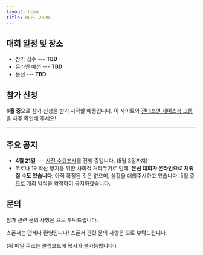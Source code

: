 ```yaml
---
layout: home
title: UCPC 2020
---
```


## 대회 일정 및 장소

 * 참가 접수 --- **TBD**
 * 온라인 예선 --- **TBD**
 * 본선 --- **TBD**

## 참가 신청

**6월 중**으로 참가 신청을 받기 시작할 예정입니다.
이 사이트와 [전대프연 페이스북 그룹](https://www.facebook.com/groups/ucpc.korea)을 자주 확인해 주세요!

---

## 주요 공지

* **4월 21일** --- [사전 수요조사](https://forms.gle/XjjWAn3BkBwBULMU9)를 진행 중입니다. (5월 3일까지)
* 코로나 19 확산 방지를 위한 사회적 거리두기로 인해, **본선 대회가 온라인으로 치뤄질 수도 있습니다**.
  아직 확정된 것은 없으며, 상황을 예의주시하고 있습니다. 5월 중으로 개최 방식을 확정하여 공지하겠습니다.

## 문의

참가 관련 문의 사항은 <a href="#" class="mail-address" data-name="contact" data-domain="ucpc" data-tld="me" onclick="window.location.href = 'mailto:' + this.dataset.name + '@' + this.dataset.domain + '.' + this.dataset.tld"></a>으로 부탁드립니다.

스폰서는 언제나 환영입니다! 스폰서 관련 문의 사항은 <a href="#" class="mail-address" data-name="sponsor" data-domain="ucpc" data-tld="me" onclick="window.location.href = 'mailto:' + this.dataset.name + '@' + this.dataset.domain + '.' + this.dataset.tld"></a>으로 부탁드립니다.

(위 메일 주소는 클립보드에 복사가 불가능합니다!)
